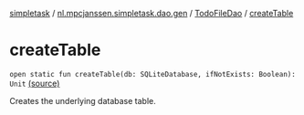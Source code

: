 [simpletask](../../index.md) / [nl.mpcjanssen.simpletask.dao.gen](../index.md) / [TodoFileDao](index.md) / [createTable](.)

# createTable

`open static fun createTable(db: SQLiteDatabase, ifNotExists: Boolean): Unit` [(source)](https://github.com/mpcjanssen/simpletask-android/blob/master/src/main/java/nl/mpcjanssen/simpletask/dao/gen/TodoFileDao.java#L41)

Creates the underlying database table.

